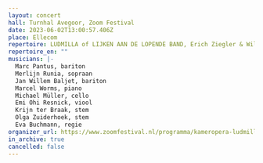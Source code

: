 ```yaml
---
layout: concert
hall: Turnhal Avegoor, Zoom Festival
date: 2023-06-02T13:00:57.406Z
place: Ellecom
repertoire: LUDMILLA of LIJKEN AAN DE LOPENDE BAND, Erich Ziegler & Willy Rosen
repertoire_en: ""
musicians: |-
  Marc Pantus, bariton
  Merlijn Runia, sopraan
  Jan Willem Baljet, bariton
  Marcel Worms, piano
  Michael Müller, cello
  Emi Ohi Resnick, viool
  Krijn ter Braak, stem
  Olga Zuiderhoek, stem
  Eva Buchmann, regie
organizer_url: https://www.zoomfestival.nl/programma/kameropera-ludmilla/
in_archive: true
cancelled: false
---
```

